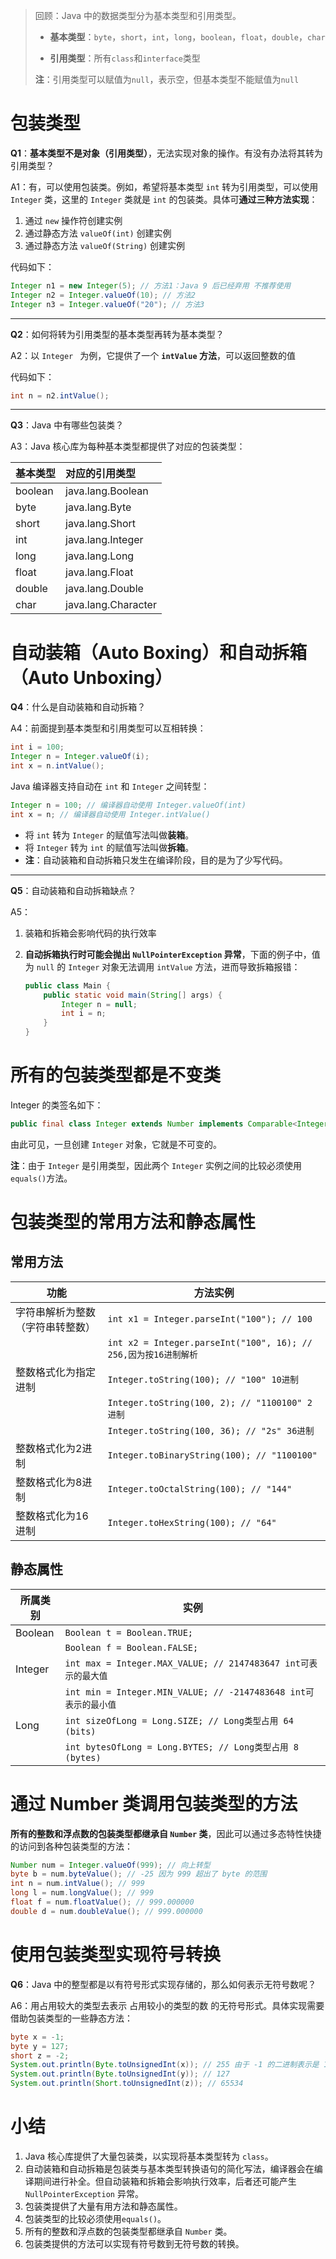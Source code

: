 >    回顾：Java 中的数据类型分为基本类型和引用类型。
>
>   -   **基本类型**：`byte`，`short`，`int`，`long`，`boolean`，`float`，`double`，`char`
>
>   -   **引用类型**：所有`class`和`interface`类型
>
>   **注**：引用类型可以赋值为`null`，表示空，但基本类型不能赋值为`null`



# 包装类型

**Q1**：**基本类型不是对象（引用类型）**，无法实现对象的操作。有没有办法将其转为引用类型？

A1：有，可以使用包装类。例如，希望将基本类型 `int` 转为引用类型，可以使用 `Integer` 类，这里的 `Integer` 类就是 `int` 的包装类。具体可**通过三种方法实现**：

1.  通过 `new` 操作符创建实例
2.  通过静态方法 `valueOf(int)` 创建实例
3.  通过静态方法 `valueOf(String)` 创建实例



代码如下：

```java
Integer n1 = new Integer(5); // 方法1：Java 9 后已经弃用 不推荐使用
Integer n2 = Integer.valueOf(10); // 方法2
Integer n3 = Integer.valueOf("20"); // 方法3
```



---

**Q2**：如何将转为引用类型的基本类型再转为基本类型？

A2：以 `Integer ` 为例，它提供了一个 **`intValue` 方法**，可以返回整数的值



代码如下：

```java
int n = n2.intValue();
```



---

**Q3**：Java 中有哪些包装类？

A3：Java 核心库为每种基本类型都提供了对应的包装类型：

| 基本类型 | 对应的引用类型      |
| :------- | :------------------ |
| boolean  | java.lang.Boolean   |
| byte     | java.lang.Byte      |
| short    | java.lang.Short     |
| int      | java.lang.Integer   |
| long     | java.lang.Long      |
| float    | java.lang.Float     |
| double   | java.lang.Double    |
| char     | java.lang.Character |

# 自动装箱（Auto Boxing）和自动拆箱（Auto Unboxing）

**Q4**：什么是自动装箱和自动拆箱？

A4：前面提到基本类型和引用类型可以互相转换：

```java
int i = 100;
Integer n = Integer.valueOf(i);
int x = n.intValue();
```

Java 编译器支持自动在 `int` 和 `Integer` 之间转型：

```java
Integer n = 100; // 编译器自动使用 Integer.valueOf(int)
int x = n; // 编译器自动使用 Integer.intValue()
```

-   将 `int` 转为 `Integer` 的赋值写法叫做**装箱**。
-   将 `Integer` 转为 `int` 的赋值写法叫做**拆箱**。
-   **注**：自动装箱和自动拆箱只发生在编译阶段，目的是为了少写代码。



---

**Q5**：自动装箱和自动拆箱缺点？

A5：

1.  装箱和拆箱会影响代码的执行效率

2.  **自动拆箱执行时可能会抛出 `NullPointerException` 异常**，下面的例子中，值为 `null` 的 `Integer` 对象无法调用 `intValue` 方法，进而导致拆箱报错：

    ```java
    public class Main {
        public static void main(String[] args) {
            Integer n = null;
            int i = n;
        }
    }
    ```

    

# 所有的包装类型都是不变类

Integer 的类签名如下：

```java
public final class Integer extends Number implements Comparable<Integer>, Constable, ConstantDesc
```

由此可见，一旦创建 `Integer` 对象，它就是不可变的。



**注**：由于 `Integer` 是引用类型，因此两个 `Integer` 实例之间的比较必须使用 `equals()`方法。



# 包装类型的常用方法和静态属性

## 常用方法

| 功能                             | 方法实例                                                     |
| -------------------------------- | ------------------------------------------------------------ |
| 字符串解析为整数（字符串转整数） | `int x1 = Integer.parseInt("100"); // 100 `                  |
|                                  | `int x2 = Integer.parseInt("100", 16); // 256,因为按16进制解析` |
| 整数格式化为指定进制             | `Integer.toString(100); // "100" 10进制`                     |
|                                  | `Integer.toString(100, 2); // "1100100" 2进制`               |
|                                  | `Integer.toString(100, 36); // "2s" 36进制`                  |
| 整数格式化为2进制                | `Integer.toBinaryString(100); // "1100100"`                  |
| 整数格式化为8进制                | `Integer.toOctalString(100); // "144"`                       |
| 整数格式化为16进制               | `Integer.toHexString(100); // "64"`                          |



## 静态属性

| 所属类别 | 实例                                                         |
| -------- | ------------------------------------------------------------ |
| Boolean  | `Boolean t = Boolean.TRUE;`                                  |
|          | `Boolean f = Boolean.FALSE;`                                 |
| Integer  | `int max = Integer.MAX_VALUE; // 2147483647 int可表示的最大值` |
|          | `int min = Integer.MIN_VALUE; // -2147483648 int可表示的最小值` |
| Long     | `int sizeOfLong = Long.SIZE; // Long类型占用 64 (bits)`      |
|          | `int bytesOfLong = Long.BYTES; // Long类型占用 8 (bytes)`    |



# 通过 Number 类调用包装类型的方法

**所有的整数和浮点数的包装类型都继承自 `Number` 类**，因此可以通过多态特性快捷的访问到各种包装类型的方法：

```java
Number num = Integer.valueOf(999); // 向上转型
byte b = num.byteValue(); // -25 因为 999 超出了 byte 的范围
int n = num.intValue(); // 999
long l = num.longValue(); // 999
float f = num.floatValue(); // 999.000000
double d = num.doubleValue(); // 999.000000
```



# 使用包装类型实现符号转换

**Q6**：Java 中的整型都是以有符号形式实现存储的，那么如何表示无符号数呢？

A6：用占用较大的类型去表示 占用较小的类型的数 的无符号形式。具体实现需要借助包装类型的一些静态方法：

```java
byte x = -1;
byte y = 127;
short z = -2;
System.out.println(Byte.toUnsignedInt(x)); // 255 由于 -1 的二进制表示是 11111111，以无符号数表示就是 int 的 255
System.out.println(Byte.toUnsignedInt(y)); // 127
System.out.println(Short.toUnsignedInt(z)); // 65534
```



# 小结

1.  Java 核心库提供了大量包装类，以实现将基本类型转为 `class`。
2.  自动装箱和自动拆箱是包装类与基本类型转换语句的简化写法，编译器会在编译期间进行补全。但自动装箱和拆箱会影响执行效率，后者还可能产生 `NullPointerException` 异常。
3.  包装类提供了大量有用方法和静态属性。
4.  包装类型的比较必须使用`equals()`。
5.  所有的整数和浮点数的包装类型都继承自 `Number` 类。
6.  包装类提供的方法可以实现有符号数到无符号数的转换。

